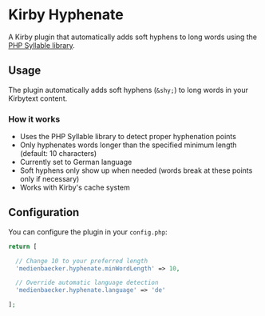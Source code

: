 # Kirby Hyphenate

A Kirby plugin that automatically adds soft hyphens to long words using the [PHP Syllable library](https://github.com/vanderlee/phpSyllable).

## Usage

The plugin automatically adds soft hyphens (`&shy;`) to long words in your Kirbytext content.

### How it works

- Uses the PHP Syllable library to detect proper hyphenation points
- Only hyphenates words longer than the specified minimum length (default: 10 characters)
- Currently set to German language
- Soft hyphens only show up when needed (words break at these points only if necessary)
- Works with Kirby's cache system

## Configuration

You can configure the plugin in your `config.php`:

```php
return [

  // Change 10 to your preferred length
  'medienbaecker.hyphenate.minWordLength' => 10,

  // Override automatic language detection
  'medienbaecker.hyphenate.language' => 'de'

];
```
